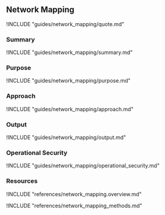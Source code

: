 ## Network Mapping

!INCLUDE "guides/network_mapping/quote.md"

### Summary

!INCLUDE "guides/network_mapping/summary.md"

### Purpose

!INCLUDE "guides/network_mapping/purpose.md"

### Approach

!INCLUDE "guides/network_mapping/approach.md"

### Output

!INCLUDE "guides/network_mapping/output.md"

### Operational Security

!INCLUDE "guides/network_mapping/operational_security.md"

### Resources

!INCLUDE "references/network_mapping.overview.md"

!INCLUDE "references/network_mapping_methods.md"
